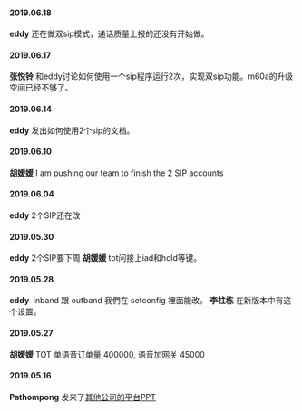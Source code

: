 
#### 2019.06.18
**eddy**  还在做双sip模式，通话质量上报的还没有开始做。
#### 2019.06.17
**张悦铃**  和eddy讨论如何使用一个sip程序运行2次，实现双sip功能。m60a的升级空间已经不够了。
#### 2019.06.14
**eddy**  发出如何使用2个sip的文档。
#### 2019.06.10
**胡媛媛**  I am pushing our team to finish the 2 SIP accounts 
#### 2019.06.04
**eddy** 2个SIP还在改
#### 2019.05.30
**eddy**  2个SIP要下周
**胡媛媛** tot问接上iad和hold等键。
#### 2019.05.28
**eddy**  inband 跟 outband 我們在 setconfig 裡面能改。
**李柱栋**  在新版本中有这个设置。
#### 2019.05.27
**胡媛媛**  TOT 单语音订单量 400000, 语音加网关 45000
#### 2019.05.16
**Pathompong** 发来了[其他公司的平台PPT](http://192.168.1.93:8000/yealing.pptx)  
